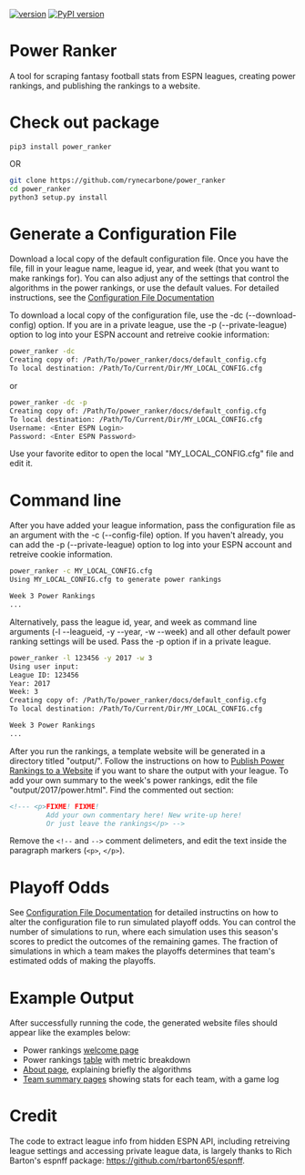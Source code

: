 [![version](https://img.shields.io/badge/version-1.1.0-blue.svg)](https://github.com/rynecarbone/power-ranker/blob/master/CHANGELOG.md) [![PyPI version](https://badge.fury.io/py/power-ranker.svg)](https://badge.fury.io/py/power-ranker)

# Power Ranker
A tool for scraping fantasy football stats from ESPN leagues, creating power rankings, and publishing the rankings to a website.

# Check out package

```python3
pip3 install power_ranker
```

OR

```bash
git clone https://github.com/rynecarbone/power_ranker
cd power_ranker
python3 setup.py install
```

# Generate a Configuration File
Download a local copy of the default configuration file. Once you have the file, fill in your league name, league id, year, and week (that you want to make rankings for). You can also adjust any of the settings that control the algorithms in the power rankings, or use the default values. For detailed instructions, see the [Configuration File Documentation](https://github.com/rynecarbone/power_ranker/blob/master/power_ranker/docs/ConfigurationDocumentation.md)

To download a local copy of the configuration file, use the -dc (--download-config) option. If you are in a private league, use the -p (--private-league) option to log into your ESPN account and retreive cookie information:
```bash
power_ranker -dc 
Creating copy of: /Path/To/power_ranker/docs/default_config.cfg
To local destination: /Path/To/Current/Dir/MY_LOCAL_CONFIG.cfg
```
or 
```bash
power_ranker -dc -p
Creating copy of: /Path/To/power_ranker/docs/default_config.cfg
To local destination: /Path/To/Current/Dir/MY_LOCAL_CONFIG.cfg
Username: <Enter ESPN Login>
Password: <Enter ESPN Password>
```

Use your favorite editor to open the local "MY_LOCAL_CONFIG.cfg" file and edit it.

# Command line
After you have added your league information, pass the configuration file as an argument with the -c (--config-file) option. If you haven't already, you can add the -p (--private-league) option to log into your ESPN account and retreive cookie information.
```bash
power_ranker -c MY_LOCAL_CONFIG.cfg 
Using MY_LOCAL_CONFIG.cfg to generate power rankings

Week 3 Power Rankings
...
```
Alternatively, pass the league id, year, and week as command line arguments (-l --leagueid, -y --year, -w --week) and all other default power ranking settings will be used. Pass the -p option if in a private league.
```bash
power_ranker -l 123456 -y 2017 -w 3 
Using user input:
League ID: 123456
Year: 2017
Week: 3
Creating copy of: /Path/To/power_ranker/docs/default_config.cfg
To local destination: /Path/To/Current/Dir/MY_LOCAL_CONFIG.cfg

Week 3 Power Rankings 
...
```
After you run the rankings, a template website will be generated in a directory titled "output/". Follow the instructions on how to [Publish Power Rankings to a Website](https://github.com/rynecarbone/power_ranker/blob/master/power_ranker/docs/PublishingWebsite.md) if you want to share the output with your league. To add your own summary to the week's power rankings, edit the file "output/2017/power.html". Find the commented out section:
```html
<!--- <p>FIXME! FIXME!
         Add your own commentary here! New write-up here!
         Or just leave the rankings</p> -->
```
Remove the `<!--` and `-->` comment delimeters, and edit the text inside the paragraph markers (`<p>`, `</p>`).

# Playoff Odds
See [Configuration File Documentation](https://github.com/rynecarbone/power_ranker/blob/master/power_ranker/docs/ConfigurationDocumentation.md) for detailed instructins on how to alter the configuration file to run simulated playoff odds. You can control the number of simulations to run, where each simulation uses this season's scores to predict the outcomes of the remaining games. The fraction of simulations in which a team makes the playoffs determines that team's estimated odds of making the playoffs.

# Example Output
After successfully running the code, the generated website files should appear like the examples below:
- Power rankings [welcome page](https://rynecarbone.github.io/ff/2017/example/)
- Power rankings [table](https://rynecarbone.github.io/ff/2017/example/power.html) with metric breakdown
- [About page](https://rynecarbone.github.io/ff/2017/example/about/), explaining briefly the algorithms
- [Team summary pages](https://rynecarbone.github.io/ff/2017/example/Marie_Curie/) showing stats for each team, with a game log

# Credit
The code to extract league info from hidden ESPN API, including retreiving league settings and accessing private league data, is largely thanks to
Rich Barton's espnff package: https://github.com/rbarton65/espnff.
